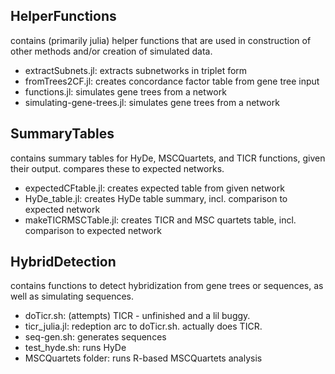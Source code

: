 ## HelperFunctions

contains (primarily julia) helper functions that are used in construction of other methods and/or creation of simulated data.

- extractSubnets.jl: extracts subnetworks in triplet form
- fromTrees2CF.jl: creates concordance factor table from gene tree input
- functions.jl: simulates gene trees from a network
- simulating-gene-trees.jl: simulates gene trees from a network

## SummaryTables

contains summary tables for HyDe, MSCQuartets, and TICR functions, given their output. compares these to expected networks.

- expectedCFtable.jl: creates expected table from given network
- HyDe_table.jl: creates HyDe table summary, incl. comparison to expected network
- makeTICRMSCTable.jl: creates TICR and MSC quartets table, incl. comparison to expected network

## HybridDetection

contains functions to detect hybridization from gene trees or sequences, as well as simulating sequences.

- doTicr.sh: (attempts) TICR - unfinished and a lil buggy.
- ticr_julia.jl: redeption arc to doTicr.sh. actually does TICR.
- seq-gen.sh: generates sequences
- test_hyde.sh: runs HyDe
- MSCQuartets folder: runs R-based MSCQuartets analysis

